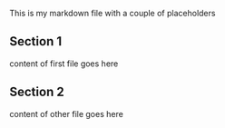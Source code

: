 This is my markdown file with a couple of placeholders

## Section 1 
content of first file
goes here


## Section 2
content of other file
goes here
